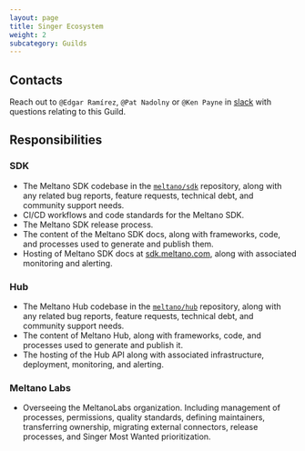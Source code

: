 ```yaml
---
layout: page
title: Singer Ecosystem
weight: 2
subcategory: Guilds
---
```


## Contacts

Reach out to `@Edgar Ramírez`, `@Pat Nadolny` or `@Ken Payne` in [slack](https://meltano.com/slack) with questions relating to this Guild.

## Responsibilities

### SDK

- The Meltano SDK codebase in the [`meltano/sdk`](https://github.com/meltano/sdk) repository, along with any related bug reports, feature requests, technical debt, and community support needs.
- CI/CD workflows and code standards for the Meltano SDK.
- The Meltano SDK release process.
- The content of the Meltano SDK docs, along with frameworks, code, and processes used to generate and publish them.
- Hosting of Meltano SDK docs at [sdk.meltano.com](https://sdk.meltano.com), along with associated monitoring and alerting.

### Hub

- The Meltano Hub codebase in the [`meltano/hub`](https://github.com/meltano/hub) repository, along with any related bug reports, feature requests, technical debt, and community support needs.
- The content of Meltano Hub, along with frameworks, code, and processes used to generate and publish it.
- The hosting of the Hub API along with associated infrastructure, deployment, monitoring, and alerting.

### Meltano Labs

- Overseeing the MeltanoLabs organization. Including management of processes, permissions, quality standards, defining maintainers, transferring ownership, migrating external connectors, release processes, and Singer Most Wanted prioritization.
